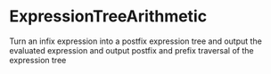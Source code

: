# ExpressionTreeArithmetic
Turn an infix expression into a postfix expression tree and output the evaluated expression and output postfix and prefix traversal of the expression tree
